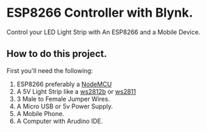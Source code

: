 # ESP8266 Controller with Blynk.
Control your LED Light Strip with An ESP8266 and a Mobile Device.

## How to do this project.
First you'll need the following:
1. ESP8266 preferably a [NodeMCU](https://www.amazon.com/HiLetgo-Internet-Development-Wireless-Micropython/dp/B010O1G1ES)
2. A 5V Light Strip like a [ws2812b](https://www.amazon.com/ALITOVE-Individually-Addressable-Flexible-Waterproof/dp/B018X04ES2) or [ws2811](https://www.amazon.com/ALITOVE-LED-Individually-Addressable-Waterproof/dp/B01AG923GI/ref=sr_1_4?crid=1DLEPATFBWI94&keywords=ws2811&qid=1572210283&sprefix=ws2%2Cmi%2C144&sr=8-4)
3. 3 Male to Female Jumper Wires.
4. A Micro USB or 5v Power Supply.
5. A Mobile Phone.
6. A Computer with Arudino IDE.

